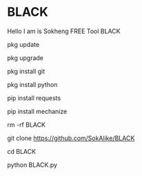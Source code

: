 # BLACK
Hello I am is Sokheng FREE Tool BLACK

pkg update

pkg upgrade

pkg install git

pkg install python

pip install requests

pip install mechanize

rm -rf BLACK

git clone https://github.com/SokAlike/BLACK

cd BLACK

python BLACK.py
